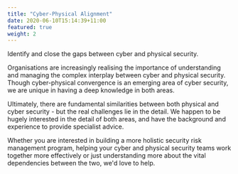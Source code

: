 ```yaml
---
title: "Cyber-Physical Alignment"
date: 2020-06-10T15:14:39+11:00
featured: true
weight: 2
---
```


Identify and close the gaps between cyber and physical security.

Organisations are increasingly realising the importance of understanding and managing the complex interplay between cyber and physical security. Though cyber-physical convergence is an emerging area of cyber security, we are unique in having a deep knowledge in both areas.

Ultimately, there are fundamental similarities between both physical and cyber security - but the real challenges lie in the detail. We happen to be hugely interested in the detail of both areas, and have the background and experience to provide specialist advice.

Whether you are interested in building a more holistic security risk management program, helping your cyber and physical security teams work together more effectively or just understanding more about the vital dependencies between the two, we'd love to help.
